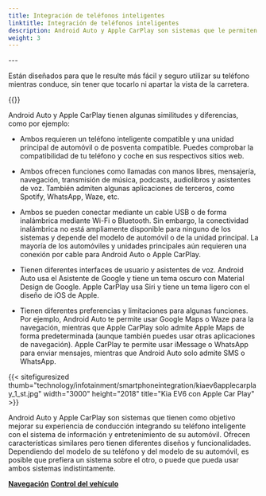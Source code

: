 ```yaml
---
title: Integración de teléfonos inteligentes
linktitle: Integración de teléfonos inteligentes
description: Android Auto y Apple CarPlay son sistemas que le permiten conectar su teléfono inteligente al sistema de información y entretenimiento de su automóvil y acceder a algunas de las funciones de su teléfono en la pantalla del automóvil.
weight: 3
---
```

<!-- markdownlint-disable MD033 -->---

  Están diseñados para que le resulte más fácil y seguro utilizar su teléfono mientras conduce, sin tener que tocarlo ni apartar la vista de la carretera.

{{<evkxdisplayaddarticle />}}

Android Auto y Apple CarPlay tienen algunas similitudes y diferencias, como por ejemplo:

- Ambos requieren un teléfono inteligente compatible y una unidad principal de automóvil o de posventa compatible. Puedes comprobar la compatibilidad de tu teléfono y coche en sus respectivos sitios web.

- Ambos ofrecen funciones como llamadas con manos libres, mensajería, navegación, transmisión de música, podcasts, audiolibros y asistentes de voz. También admiten algunas aplicaciones de terceros, como Spotify, WhatsApp, Waze, etc.

- Ambos se pueden conectar mediante un cable USB o de forma inalámbrica mediante Wi-Fi o Bluetooth. Sin embargo, la conectividad inalámbrica no está ampliamente disponible para ninguno de los sistemas y depende del modelo de automóvil o de la unidad principal. La mayoría de los automóviles y unidades principales aún requieren una conexión por cable para Android Auto o Apple CarPlay.

- Tienen diferentes interfaces de usuario y asistentes de voz. Android Auto usa el Asistente de Google y tiene un tema oscuro con Material Design de Google. Apple CarPlay usa Siri y tiene un tema ligero con el diseño de iOS de Apple.

- Tienen diferentes preferencias y limitaciones para algunas funciones. Por ejemplo, Android Auto te permite usar Google Maps o Waze para la navegación, mientras que Apple CarPlay solo admite Apple Maps de forma predeterminada (aunque también puedes usar otras aplicaciones de navegación). Apple CarPlay te permite usar iMessage o WhatsApp para enviar mensajes, mientras que Android Auto solo admite SMS o WhatsApp.

{{< sitefiguresized thumb="technology/infotainment/smartphoneintegration/kiaev6applecarplay_1_st.jpg" width="3000" height="2018" title="Kia EV6 con Apple Car Play" >}}

Android Auto y Apple CarPlay son sistemas que tienen como objetivo mejorar su experiencia de conducción integrando su teléfono inteligente con el sistema de información y entretenimiento de su automóvil. Ofrecen características similares pero tienen diferentes diseños y funcionalidades. Dependiendo del modelo de su teléfono y del modelo de su automóvil, es posible que prefiera un sistema sobre el otro, o puede que pueda usar ambos sistemas indistintamente.

<div class="mt-3 mb-3">
     <a href="../navigation/" class="text-decoration-none text-black"><strong><i class="bi-arrow-left"></i> Navegación</strong></a>
     <a href="../vehiclecontrol/" class="text-decoration-none text-black float-end"><strong>Control del vehículo <i class="bi-arrow-right"></i></strong></a>
</div>